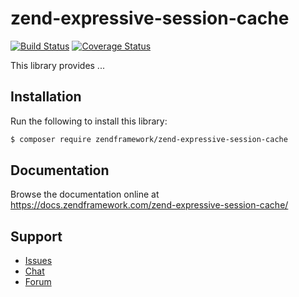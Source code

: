 # zend-expressive-session-cache

[![Build Status](https://secure.travis-ci.org/zendframework/zend-expressive-session-cache.svg?branch=master)](https://secure.travis-ci.org/zendframework/zend-expressive-session-cache)
[![Coverage Status](https://coveralls.io/repos/github/zendframework/zend-expressive-session-cache/badge.svg?branch=master)](https://coveralls.io/github/zendframework/zend-expressive-session-cache?branch=master)

This library provides ...

## Installation

Run the following to install this library:

```bash
$ composer require zendframework/zend-expressive-session-cache
```

## Documentation

Browse the documentation online at https://docs.zendframework.com/zend-expressive-session-cache/

## Support

* [Issues](https://github.com/zendframework/zend-expressive-session-cache/issues/)
* [Chat](https://zendframework-slack.herokuapp.com/)
* [Forum](https://discourse.zendframework.com/)